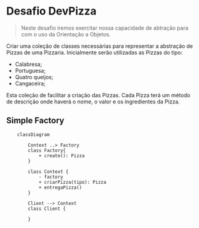 # Desafio DevPizza

> Neste desafio iremos exercitar nossa capacidade de abtração para com o uso da Orientação a Objetos.

Criar uma coleção de classes necessárias para representar a abstração de Pizzas de uma Pizzaria.
Inicialmente serão utilizadas as Pizzas do tipo:
* Calabresa;
* Portuguesa;
* Quatro queijos;
* Cangaceira;

Esta coleção de facilitar a criação das Pizzas.
Cada Pizza terá um método de descrição onde haverá o nome, o valor e os ingredientes da Pizza.

## Simple Factory

```mermaid
    classDiagram

        Context ..> Factory
        class Factory{
            + create(): Pizza
        }

        class Context {
            - factory
            + criarPizza(tipo): Pizza
            + entregaPizza()
        }

        Client --> Context
        class Client {

        }
```